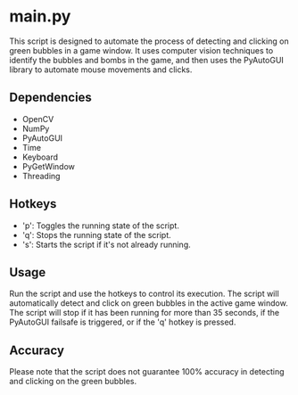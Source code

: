 # main.py

This script is designed to automate the process of detecting and clicking on green bubbles in a game window. It uses computer vision techniques to identify the bubbles and bombs in the game, and then uses the PyAutoGUI library to automate mouse movements and clicks.

## Dependencies

- OpenCV
- NumPy
- PyAutoGUI
- Time
- Keyboard
- PyGetWindow
- Threading

## Hotkeys

- 'p': Toggles the running state of the script.
- 'q': Stops the running state of the script.
- 's': Starts the script if it's not already running.

## Usage

Run the script and use the hotkeys to control its execution. The script will automatically detect and click on green bubbles in the active game window. The script will stop if it has been running for more than 35 seconds, if the PyAutoGUI failsafe is triggered, or if the 'q' hotkey is pressed.

## Accuracy

Please note that the script does not guarantee 100% accuracy in detecting and clicking on the green bubbles.
